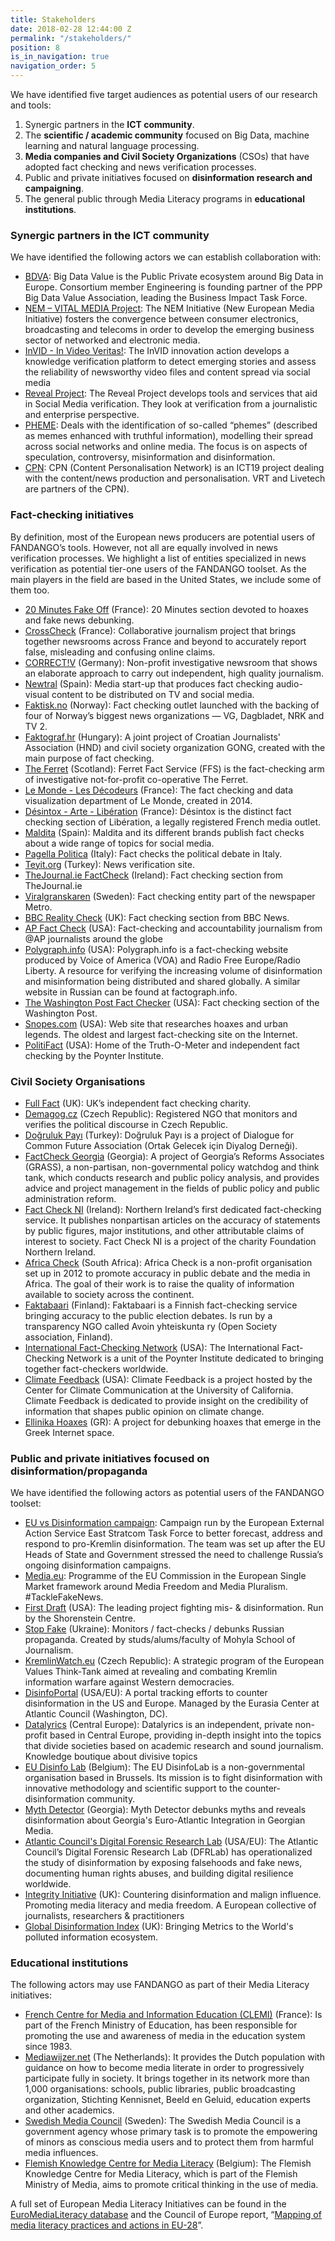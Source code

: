 ```yaml
---
title: Stakeholders
date: 2018-02-28 12:44:00 Z
permalink: "/stakeholders/"
position: 8
is_in_navigation: true
navigation_order: 5
---
```


We have identified five target audiences as potential users of our research and tools:
1.  Synergic partners in the **ICT community**.
2.  The **scientific / academic community** focused on Big Data, machine learning and natural language processing.
3.  **Media companies and Civil Society Organizations** (CSOs) that have adopted fact checking and news verification processes.
4.  Public and private initiatives focused on **disinformation research and campaigning**.
5.  The general public through Media Literacy programs in **educational institutions**.

### Synergic partners in the ICT community

We have identified the following actors we can establish collaboration with:

- [BDVA](http://www.bdva.eu): Big Data Value is the Public Private ecosystem around Big Data in Europe. Consortium member Engineering is founding partner of the PPP Big Data Value Association, leading the Business Impact Task Force.
- [NEM – VITAL MEDIA Project](https://nem-initiative.org/): The NEM Initiative (New European Media Initiative) fosters the convergence between consumer electronics, broadcasting and telecoms in order to develop the emerging business sector of networked and electronic media.
- [InVID - In Video Veritas!](https://www.invid-project.eu): The InVID innovation action develops a knowledge verification platform to detect emerging stories and assess the reliability of newsworthy video files and content spread via social media
- [Reveal Project](https://revealproject.eu): The Reveal Project develops tools and services that aid in Social Media verification. They look at verification from a journalistic and enterprise perspective.
- [PHEME](https://www.pheme.eu): Deals with the identification of so-called “phemes” (described as memes enhanced with truthful information), modelling their spread across social networks and online media. The focus is on aspects of speculation, controversy, misinformation and disinformation.
- [CPN](): CPN (Content Personalisation Network) is an ICT19 project dealing with the content/news production and personalisation. VRT and Livetech are partners of the CPN).

### Fact-checking initiatives

By definition, most of the European news producers are potential users of FANDANGO’s tools. However, not all are equally involved in news verification processes. We highlight a list of entities specialized in news verification as potential tier-one users of the FANDANGO toolset. As the main players in the field are based in the United States, we include some of them too.

- [20 Minutes Fake Off](https://www.20minutes.fr/societe/desintox/) (France): 20 Minutes section devoted to hoaxes and fake news debunking.
- [CrossCheck](https://crosscheck.firstdraftnews.org/france-en/) (France): Collaborative journalism project that brings together newsrooms across France and beyond to accurately report false, misleading and confusing online claims.
- [CORRECT!V](https://correctiv.org/en/correctiv/) (Germany): Non-profit investigative newsroom that shows an elaborate approach to carry out independent, high quality journalism.
- [Newtral](https://www.lasexta.com/programas/el-objetivo/) (Spain): Media start-up that produces fact checking audio-visual content to be distributed on TV and social media.
- [Faktisk.no](https://www.faktisk.no) (Norway): Fact checking outlet launched with the backing of four of Norway’s biggest news organizations — VG, Dagbladet, NRK and TV 2.
- [Faktograf.hr](https://faktograf.hr) (Hungary): A joint project of Croatian Journalists' Association (HND) and civil society organization GONG, created with the main purpose of fact checking.
- [The Ferret](https://theferret.scot) (Scotland): Ferret Fact Service (FFS) is the fact-checking arm of investigative not-for-profit co-operative The Ferret.
- [Le Monde - Les Décodeurs](https://www.lemonde.fr/les-decodeurs/) (France): The fact checking and data visualization department of Le Monde, created in 2014.
- [Désintox - Arte - Libération](http://www.liberation.fr/desintox,99721) (France): Désintox is the distinct fact checking section of Libération, a legally registered French media outlet.
- [Maldita](https://maldita.es) (Spain): Maldita and its different brands publish fact checks about a wide range of topics for social media.
- [Pagella Politica](https://pagellapolitica.it) (Italy): Fact checks the political debate in Italy.
- [Teyit.org](https://teyit.org/eng/) (Turkey): News verification site.
- [TheJournal.ie FactCheck](http://www.thejournal.ie/factcheck/news/) (Ireland): Fact checking section from TheJournal.ie
- [Viralgranskaren](https://www.metro.se/viralgranskaren) (Sweden): Fact checking entity part of the newspaper Metro.
- [BBC Reality Check](https://www.bbc.com/news/topics/cp7r8vgl2rgt/reality-check) (UK): Fact checking section from BBC News.
- [AP Fact Check](https://apnews.com/tag/APFactCheck) (USA): Fact-checking and accountability journalism from @AP journalists around the globe
- [Polygraph.info](https://www.polygraph.info) (USA): Polygraph.info is a fact-checking website produced by Voice of America (VOA) and Radio Free Europe/Radio Liberty. A resource for verifying the increasing volume of disinformation and misinformation being distributed and shared globally. A similar website in Russian can be found at factograph.info.
- [The Washington Post Fact Checker](https://www.washingtonpost.com/news/fact-checker) (USA): Fact checking section of the Washington Post.
- [Snopes.com](https://www.snopes.com) (USA): Web site that researches hoaxes and urban legends. The oldest and largest fact-checking site on the Internet.
- [PolitiFact](https://www.politifact.com) (USA): Home of the Truth-O-Meter and independent fact checking by the Poynter Institute.

### Civil Society Organisations

- [Full Fact](https://fullfact.org) (UK): UK’s independent fact checking charity.
- [Demagog.cz](https://demagog.cz) (Czech Republic): Registered NGO that monitors and verifies the political discourse in Czech Republic.
- [Doğruluk Payı](http://www.dogrulukpayi.com) (Turkey): Doğruluk Payı is a project of Dialogue for Common Future Association (Ortak Gelecek için Diyalog Derneği).
- [FactCheck Georgia](http://factcheck.ge/en/) (Georgia): A project of Georgia’s Reforms Associates (GRASS), a non-partisan, non-governmental policy watchdog and think tank, which conducts research and public policy analysis, and provides advice and project management in the fields of public policy and public administration reform. 
- [Fact Check NI](https://www.factcheckni.org) (Ireland): Northern Ireland’s first dedicated fact-checking service. It publishes nonpartisan articles on the accuracy of statements by public figures, major institutions, and other attributable claims of interest to society. Fact Check NI is a project of the charity Foundation Northern Ireland.
- [Africa Check]() (South Africa): Africa Check is a non-profit organisation set up in 2012 to promote accuracy in public debate and the media in Africa. The goal of their work is to raise the quality of information available to society across the continent.
- [Faktabaari](https://www.faktabaari.fi/in-english/) (Finland): Faktabaari is a Finnish fact-checking service bringing accuracy to the public election debates. Is run by a transparency NGO called Avoin yhteiskunta ry (Open Society association, Finland).
- [International Fact-Checking Network](https://ifcncodeofprinciples.poynter.org) (USA): The International Fact-Checking Network is a unit of the Poynter Institute dedicated to bringing together fact-checkers worldwide.
- [Climate Feedback](https://climatefeedback.org) (USA): Climate Feedback is a project hosted by the Center for Climate Communication at the University of California. Climate Feedback is dedicated to provide insight on the credibility of information that shapes public opinion on climate change.
- [Ellinika Hoaxes](http://ellinikahoaxes.gr ) (GR): A project for debunking hoaxes that emerge in the Greek Internet space.

### Public and private initiatives focused on disinformation/propaganda

We have identified the following actors as potential users of the FANDANGO toolset:

- [EU vs Disinformation campaign](https://euvsdisinfo.eu): Campaign run by the European External Action Service East Stratcom Task Force to better forecast, address and respond to pro-Kremlin disinformation. The team was set up after the EU Heads of State and Government stressed the need to challenge Russia’s ongoing disinformation campaigns. 
- [Media.eu](http://europa.eu/rapid/press-release_IP-18-1746_en.htm): Programme of the EU Commission in the European Single Market framework around Media Freedom and Media Pluralism. #TackleFakeNews.
- [First Draft](https://firstdraftnews.org) (USA): The leading project fighting mis- & disinformation. Run by the Shorenstein Centre.
- [Stop Fake](https://www.stopfake.org) (Ukraine): Monitors / fact-checks / debunks Russian propaganda. Created by studs/alums/faculty of Mohyla School of Journalism.
- [KremlinWatch.eu](http://www.kremlinwatch.eu) (Czech Republic): A strategic program of the European Values Think-Tank aimed at revealing and combating Kremlin information warfare against Western democracies.
- [DisinfoPortal](https://disinfoportal.org) (USA/EU): A portal tracking efforts to counter disinformation in the US and Europe. Managed by the Eurasia Center at Atlantic Council (Washington, DC).
- [Datalyrics](https://datalyrics.org/en/) (Central Europe): Datalyrics is an independent, private non-profit based in Central Europe, providing in-depth insight into the topics that divide societies based on academic research and sound journalism. Knowledge boutique about divisive topics
- [EU Disinfo Lab](http://disinfo.eu) (Belgium): The EU DisinfoLab is a non-governmental organisation based in Brussels. Its mission is to fight disinformation with innovative methodology and scientific support to the counter-disinformation community.
- [Myth Detector](http://www.mythdetector.ge/en) (Georgia): Myth Detector debunks myths and reveals disinformation about Georgia's Euro-Atlantic Integration in Georgian Media.
- [Atlantic Council's Digital Forensic Research Lab](https://www.digitalsherlocks.org) (USA/EU): The Atlantic Council’s Digital Forensic Research Lab (DFRLab) has operationalized the study of disinformation by exposing falsehoods and fake news, documenting human rights abuses, and building digital resilience worldwide.
- [Integrity Initiative](https://www.integrityinitiative.net) (UK): Countering disinformation and malign influence. Promoting media literacy and media freedom. A European collective of journalists, researchers & practitioners
- [Global Disinformation Index](https://www.disinformationindex.com) (UK): Bringing Metrics to the World's polluted information ecosystem.

### Educational institutions

The following actors may use FANDANGO as part of their Media Literacy initiatives:

- [French Centre for Media and Information Education (CLEMI)]() (France): Is part of the French Ministry of Education, has been responsible for promoting the use and awareness of media in the education system since 1983.
- [Mediawijzer.net](https://www.mediawijzer.net/about-mediawijzer-net/) (The Netherlands): It provides the Dutch population with guidance on how to become media literate in order to progressively participate fully in society. It brings together in its network more than 1,000 organisations: schools, public libraries, public broadcasting organization, Stichting Kennisnet, Beeld en Geluid, education experts and other academics.
- [Swedish Media Council](https://statensmedierad.se/ovrigt/inenglish.579.html) (Sweden): The Swedish Media Council is a government agency whose primary task is to promote the empowering of minors as conscious media users and to protect them from harmful media influences.
- [Flemish Knowledge Centre for Media Literacy](https://cjsm.be/media/themas/mediawijsheid/vlaams-kenniscentrum-voor-mediawijsheid) (Belgium): The Flemish Knowledge Centre for Media Literacy, which is part of the Flemish Ministry of Media, aims to promote critical thinking in the use of media.

A full set of European Media Literacy Initiatives can be found in the [EuroMediaLiteracy database](https://euromedialiteracy.eu/database.php) and the Council of Europe report, “[Mapping of media literacy practices and actions in EU-28](https://www.epra.org/news_items/mapping-of-media-literacy-prectices-and-actions-in-eu-28-eao-report)”.